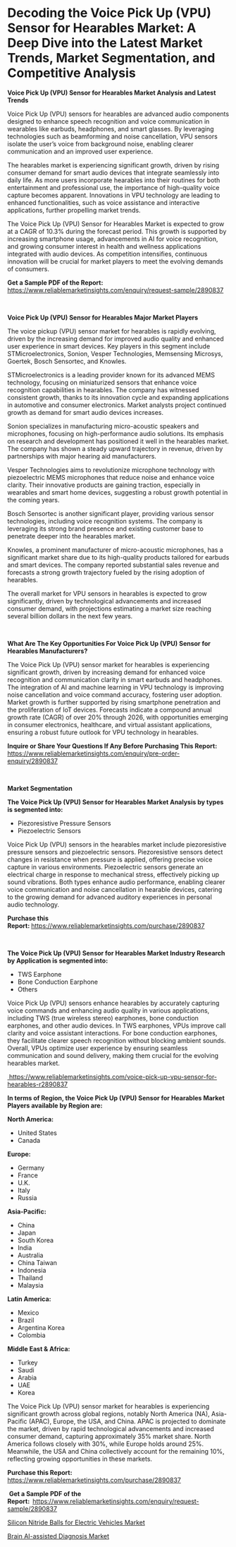 <p><h1>Decoding the Voice Pick Up (VPU) Sensor for Hearables Market: A Deep Dive into the Latest Market Trends, Market Segmentation, and Competitive Analysis</h1></p><p><strong>Voice Pick Up (VPU) Sensor for Hearables Market Analysis and Latest Trends</strong></p>
<p><p>Voice Pick Up (VPU) sensors for hearables are advanced audio components designed to enhance speech recognition and voice communication in wearables like earbuds, headphones, and smart glasses. By leveraging technologies such as beamforming and noise cancellation, VPU sensors isolate the user’s voice from background noise, enabling clearer communication and an improved user experience.</p><p>The hearables market is experiencing significant growth, driven by rising consumer demand for smart audio devices that integrate seamlessly into daily life. As more users incorporate hearables into their routines for both entertainment and professional use, the importance of high-quality voice capture becomes apparent. Innovations in VPU technology are leading to enhanced functionalities, such as voice assistance and interactive applications, further propelling market trends.</p><p>The Voice Pick Up (VPU) Sensor for Hearables Market is expected to grow at a CAGR of 10.3% during the forecast period. This growth is supported by increasing smartphone usage, advancements in AI for voice recognition, and growing consumer interest in health and wellness applications integrated with audio devices. As competition intensifies, continuous innovation will be crucial for market players to meet the evolving demands of consumers.</p></p>
<p><strong>Get a Sample PDF of the Report:&nbsp;</strong> <a href="https://www.reliablemarketinsights.com/enquiry/request-sample/2890837?utm_campaign=1166&utm_medium=2&utm_source=Github&utm_content=ia&utm_term=14032025&utm_id=voice-pick-up-vpu-sensor-for-hearables">https://www.reliablemarketinsights.com/enquiry/request-sample/2890837</a></p>
<p>&nbsp;</p>
<p><strong>Voice Pick Up (VPU) Sensor for Hearables Major Market Players</strong></p>
<p><p>The voice pickup (VPU) sensor market for hearables is rapidly evolving, driven by the increasing demand for improved audio quality and enhanced user experience in smart devices. Key players in this segment include STMicroelectronics, Sonion, Vesper Technologies, Memsensing Microsys, Goertek, Bosch Sensortec, and Knowles.</p><p>STMicroelectronics is a leading provider known for its advanced MEMS technology, focusing on miniaturized sensors that enhance voice recognition capabilities in hearables. The company has witnessed consistent growth, thanks to its innovation cycle and expanding applications in automotive and consumer electronics. Market analysts project continued growth as demand for smart audio devices increases.</p><p>Sonion specializes in manufacturing micro-acoustic speakers and microphones, focusing on high-performance audio solutions. Its emphasis on research and development has positioned it well in the hearables market. The company has shown a steady upward trajectory in revenue, driven by partnerships with major hearing aid manufacturers.</p><p>Vesper Technologies aims to revolutionize microphone technology with piezoelectric MEMS microphones that reduce noise and enhance voice clarity. Their innovative products are gaining traction, especially in wearables and smart home devices, suggesting a robust growth potential in the coming years.</p><p>Bosch Sensortec is another significant player, providing various sensor technologies, including voice recognition systems. The company is leveraging its strong brand presence and existing customer base to penetrate deeper into the hearables market.</p><p>Knowles, a prominent manufacturer of micro-acoustic microphones, has a significant market share due to its high-quality products tailored for earbuds and smart devices. The company reported substantial sales revenue and forecasts a strong growth trajectory fueled by the rising adoption of hearables.</p><p>The overall market for VPU sensors in hearables is expected to grow significantly, driven by technological advancements and increased consumer demand, with projections estimating a market size reaching several billion dollars in the next few years.</p></p>
<p>&nbsp;</p>
<p><strong>What Are The Key Opportunities For Voice Pick Up (VPU) Sensor for Hearables Manufacturers?</strong></p>
<p><p>The Voice Pick Up (VPU) sensor market for hearables is experiencing significant growth, driven by increasing demand for enhanced voice recognition and communication clarity in smart earbuds and headphones. The integration of AI and machine learning in VPU technology is improving noise cancellation and voice command accuracy, fostering user adoption. Market growth is further supported by rising smartphone penetration and the proliferation of IoT devices. Forecasts indicate a compound annual growth rate (CAGR) of over 20% through 2026, with opportunities emerging in consumer electronics, healthcare, and virtual assistant applications, ensuring a robust future outlook for VPU technology in hearables.</p></p>
<p><strong>Inquire or Share Your Questions If Any Before Purchasing This Report:</strong> <a href="https://www.reliablemarketinsights.com/enquiry/pre-order-enquiry/2890837?utm_campaign=1166&utm_medium=2&utm_source=Github&utm_content=ia&utm_term=14032025&utm_id=voice-pick-up-vpu-sensor-for-hearables">https://www.reliablemarketinsights.com/enquiry/pre-order-enquiry/2890837</a></p>
<p>&nbsp;</p>
<p><strong>Market Segmentation</strong></p>
<p><strong>The Voice Pick Up (VPU) Sensor for Hearables Market Analysis by types is segmented into:</strong></p>
<p><ul><li>Piezoresistive Pressure Sensors</li><li>Piezoelectric Sensors</li></ul></p>
<p><p>Voice Pick Up (VPU) sensors in the hearables market include piezoresistive pressure sensors and piezoelectric sensors. Piezoresistive sensors detect changes in resistance when pressure is applied, offering precise voice capture in various environments. Piezoelectric sensors generate an electrical charge in response to mechanical stress, effectively picking up sound vibrations. Both types enhance audio performance, enabling clearer voice communication and noise cancellation in hearable devices, catering to the growing demand for advanced auditory experiences in personal audio technology.</p></p>
<p><strong>Purchase this Report:&nbsp;</strong><a href="https://www.reliablemarketinsights.com/purchase/2890837?utm_campaign=1166&utm_medium=2&utm_source=Github&utm_content=ia&utm_term=14032025&utm_id=voice-pick-up-vpu-sensor-for-hearables">https://www.reliablemarketinsights.com/purchase/2890837</a></p>
<p>&nbsp;</p>
<p><strong>The Voice Pick Up (VPU) Sensor for Hearables Market Industry Research by Application is segmented into:</strong></p>
<p><ul><li>TWS Earphone</li><li>Bone Conduction Earphone</li><li>Others</li></ul></p>
<p><p>Voice Pick Up (VPU) sensors enhance hearables by accurately capturing voice commands and enhancing audio quality in various applications, including TWS (true wireless stereo) earphones, bone conduction earphones, and other audio devices. In TWS earphones, VPUs improve call clarity and voice assistant interactions. For bone conduction earphones, they facilitate clearer speech recognition without blocking ambient sounds. Overall, VPUs optimize user experience by ensuring seamless communication and sound delivery, making them crucial for the evolving hearables market.</p></p>
<p><a href="https://www.reliablemarketinsights.com/voice-pick-up-vpu-sensor-for-hearables-r2890837?utm_campaign=1166&utm_medium=2&utm_source=Github&utm_content=ia&utm_term=14032025&utm_id=voice-pick-up-vpu-sensor-for-hearables">&nbsp;https://www.reliablemarketinsights.com/voice-pick-up-vpu-sensor-for-hearables-r2890837</a></p>
<p><strong>In terms of Region, the Voice Pick Up (VPU) Sensor for Hearables Market Players available by Region are:</strong></p>
<p>
    <p> <strong> North America: </strong>
        <ul>
            <li>United States</li>
            <li>Canada</li>
        </ul>
        </p> 
    <p> <strong> Europe: </strong>
        <ul>
            <li>Germany</li>
            <li>France</li>
            <li>U.K.</li>
            <li>Italy</li>
            <li>Russia</li>
        </ul>
        </p> 
    <p> <strong> Asia-Pacific: </strong>
        <ul>
            <li>China</li>
            <li>Japan</li>
            <li>South Korea</li>
            <li>India</li>
            <li>Australia</li>
            <li>China Taiwan</li>
            <li>Indonesia</li>
            <li>Thailand</li>
            <li>Malaysia</li>
        </ul>
        </p> 
    <p> <strong> Latin America: </strong>
        <ul>
            <li>Mexico</li>
            <li>Brazil</li>
            <li>Argentina Korea</li>
            <li>Colombia</li>
        </ul>
        </p> 
    <p> <strong> Middle East & Africa: </strong>
        <ul>
            <li>Turkey</li>
            <li>Saudi</li>
            <li>Arabia</li>
            <li>UAE</li>
            <li>Korea</li>
        </ul>
    </p>
    </p>
<p><p>The Voice Pick Up (VPU) sensor market for hearables is experiencing significant growth across global regions, notably North America (NA), Asia-Pacific (APAC), Europe, the USA, and China. APAC is projected to dominate the market, driven by rapid technological advancements and increased consumer demand, capturing approximately 35% market share. North America follows closely with 30%, while Europe holds around 25%. Meanwhile, the USA and China collectively account for the remaining 10%, reflecting growing opportunities in these markets.</p></p>
<p><strong>Purchase this Report: </strong><a href="https://www.reliablemarketinsights.com/purchase/2890837?utm_campaign=1166&utm_medium=2&utm_source=Github&utm_content=ia&utm_term=14032025&utm_id=voice-pick-up-vpu-sensor-for-hearables">https://www.reliablemarketinsights.com/purchase/2890837</a></p>
<p>&nbsp;<strong>Get a Sample PDF of the Report:&nbsp;&nbsp;</strong><a href="https://www.reliablemarketinsights.com/enquiry/request-sample/2890837?utm_campaign=1166&utm_medium=2&utm_source=Github&utm_content=ia&utm_term=14032025&utm_id=voice-pick-up-vpu-sensor-for-hearables">https://www.reliablemarketinsights.com/enquiry/request-sample/2890837</a></p>
<p><strong></strong></p>
<p><p><a href="https://github.com/theyasnare5w/Market-Research-Report-List-1/blob/main/silicon-nitride-balls-for-electric-vehicles-market.md?utm_campaign=1166&utm_medium=2&utm_source=Github&utm_content=ia&utm_term=14032025&utm_id=voice-pick-up-vpu-sensor-for-hearables">Silicon Nitride Balls for Electric Vehicles Market</a></p><p><a href="https://github.com/nacarnzina/Market-Research-Report-List-1/blob/main/brain-ai-assisted-diagnosis-market.md?utm_campaign=1166&utm_medium=2&utm_source=Github&utm_content=ia&utm_term=14032025&utm_id=voice-pick-up-vpu-sensor-for-hearables">Brain AI-assisted Diagnosis Market</a></p></p>